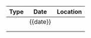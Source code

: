 | Type | Date     | Location |
| ---- | -------- | -------- |
|      | {{date}} |          |
|      |          |          |
|      |          |          |
